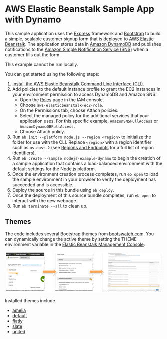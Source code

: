 # AWS Elastic Beanstalk Sample App with Dynamo
This sample application uses the [Express](https://expressjs.com/) framework and [Bootstrap](http://getbootstrap.com/) to build a simple, scalable customer signup form that is deployed to [AWS Elastic Beanstalk](http://aws.amazon.com/elasticbeanstalk/). The application stores data in [Amazon DynamoDB](http://aws.amazon.com/dynamodb/) and publishes notifications to the [Amazon Simple Notification Service (SNS)](http://aws.amazon.com/sns/) when a customer fills out the form.

This example cannot be run locally. 

You can get started using the following steps:
  1. [Install the AWS Elastic Beanstalk Command Line Interface (CLI)](http://docs.aws.amazon.com/elasticbeanstalk/latest/dg/eb-cli3-install.html).
  2. Add policies to the default instance profile to grant the EC2 instances in your environment permission to access DynamoDB and Amazon SNS:
      - Open the [Roles](https://console.aws.amazon.com/iam/home#roles) page in the IAM console.
      - Choose `aws-elasticbeanstalk-ec2-role`.
      - On the Permissions tab, choose Attach policies.
      - Select the managed policy for the additional services that your application uses. For this specific example, `AmazonSNSFullAccess` or `AmazonDynamoDBFullAccess`.
      - Choose Attach policy.
  3. Run `eb init --platform node.js --region <region>` to initialize the folder for use with the CLI. Replace `<region>` with a region identifier such as `us-east-2` (see [Regions and Endpoints](https://docs.amazonaws.cn/en_us/general/latest/gr/rande.html#elasticbeanstalk_region) for a full list of region identifiers). 
  4. Run `eb create --sample nodejs-example-dynamo` to begin the creation of a sample application that contains a load-balanced environment with the default settings for the Node.js platform.
  5. Once the environment creation process completes, run `eb open` to load the sample environment in your browser to verify the deployment has succeeded and is accessible.
  6. Deploy the source in this bundle using `eb deploy`.
  7. Once the deployment of this source bundle completes, run `eb open` to interact with the new webpage.
  8. Run `eb terminate --all` to clean up.


## Themes
The code includes several Bootstrap themes from [bootswatch.com](http://bootswatch.com/). You can dynamically change the active theme by setting the THEME environment variable in the [Elastic Beanstalk Management Console](https://console.aws.amazon.com/elasticbeanstalk):

![](misc/theme-flow.png)

Installed themes include

* [amelia](http://bootswatch.com/amelia)
* [default](http://bootswatch.com/default)
* [flatly](http://bootswatch.com/flatly)
* [slate](http://bootswatch.com/slate)
* [united](http://bootswatch.com/united)
